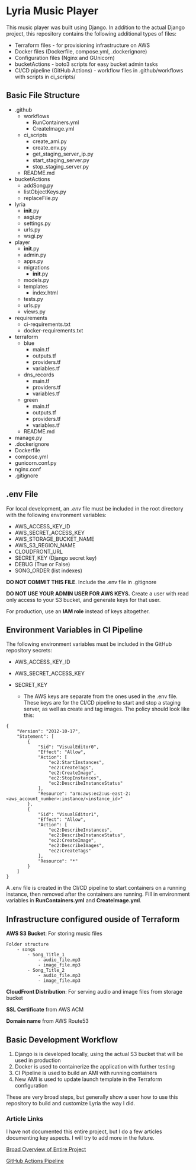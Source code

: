 # Lyria Music Player

This music player was built using Django. In addition to the actual Django project, this repository contains the following additional types of files:

- Terraform files - for provisioning infrastructure on AWS
- Docker files (Dockerfile, compose.yml, .dockerignore)
- Configuration files (Nginx and GUnicorn)
- bucketActions - boto3 scripts for easy bucket admin tasks
- CI/CD pipeline (GitHub Actions) - workflow files in .github/workflows with scripts in ci_scripts/

## Basic File Structure

- .github
    - workflows
        - RunContainers.yml
        - CreateImage.yml
    - ci_scripts
        - create_ami.py
        - create_env.py
        - get_staging_server_ip.py
        - start_staging_server.py
        - stop_staging_server.py 
    - README.md 
- bucketActions
    - addSong.py
    - listObjectKeys.py
    - replaceFile.py
- lyria
    - __init__.py
    - asgi.py
    - settings.py
    - urls.py
    - wsgi.py
- player
    - __init__.py
    - admin.py
    - apps.py
    - migrations
        - __init__.py
    - models.py
    - templates
        - index.html
    - tests.py
    - urls.py
    - views.py
- requirements
    - ci-requirements.txt
    - docker-requirements.txt
- terraform
    - blue
        - main.tf
        - outputs.tf
        - providers.tf
        - variables.tf
    - dns_records
        - main.tf
        - providers.tf
        - variables.tf
    - green
        - main.tf
        - outputs.tf
        - providers.tf
        - variables.tf
    - README.md
- manage.py
- .dockerignore
- Dockerfile
- compose.yml
- gunicorn.conf.py
- nginx.conf
- .gitignore

## .env File
For local development, an _.env_ file must be included in the root directory with the following environment variables:

- AWS_ACCESS_KEY_ID
- AWS_SECRET_ACCESS_KEY
- AWS_STORAGE_BUCKET_NAME
- AWS_S3_REGION_NAME
- CLOUDFRONT_URL
- SECRET_KEY (Django secret key)
- DEBUG (True or False)
- SONG_ORDER (list indexes)

**DO NOT COMMIT THIS FILE**. Include the .env file in .gitignore

**DO NOT USE YOUR ADMIN USER FOR AWS KEYS.** Create a user with read only access to your S3 bucket, and generate keys for that user.  

For production, use an **IAM role** instead of keys altogether.

## Environment Variables in CI Pipeline
The following environment variables must be included in the GitHub repository secrets:
- AWS_ACCESS_KEY_ID
- AWS_SECRET_ACCESS_KEY
- SECRET_KEY

    - The AWS keys are separate from the ones used in the .env file. These keys are for the CI/CD pipeline to start and stop a staging server, as well as create and tag images. The policy should look like this:
```
{
    "Version": "2012-10-17",
    "Statement": [
        {
            "Sid": "VisualEditor0",
            "Effect": "Allow",
            "Action": [
                "ec2:StartInstances",
                "ec2:CreateTags",
                "ec2:CreateImage",
                "ec2:StopInstances",
                "ec2:DescribeInstanceStatus"
            ],
            "Resource": "arn:aws:ec2:us-east-2:<aws_account_number>:instance/<instance_id>"
        },
        {
            "Sid": "VisualEditor1",
            "Effect": "Allow",
            "Action": [
                "ec2:DescribeInstances",
                "ec2:DescribeInstanceStatus",
                "ec2:CreateImage",
                "ec2:DescribeImages",
                "ec2:CreateTags"
            ],
            "Resource": "*"
        }
    ]
}
```
A .env file is created in the CI/CD pipeline to start containers on a running instance, then removed after the containers are running. Fill in environment variables in **RunContainers.yml** and **CreateImage.yml**.

## Infrastructure configured ouside of Terraform
**AWS S3 Bucket**: For storing music files

    Folder structure
        - songs
            - Song_Title_1
                - audio_file.mp3
                - image_file.mp3
            - Song_Title_2
                - audio_file.mp3
                - image_file.mp3

**CloudFront Distribution**: For serving audio and image files from storage bucket

**SSL Certificate** from AWS ACM

**Domain name** from AWS Route53

## Basic Development Workflow ##

1. Django is is developed locally, using the actual S3 bucket that will be used in production
2. Docker is used to containerize the application with further testing
3. CI Pipeline is used to build an AMI with running containers
4. New AMI is used to update launch template in the Terraform configuration

These are very broad steps, but generally show a user how to use this repository to build and customize Lyria the way I did.

### Article Links
I have not documented this entire project, but I do a few articles documenting key aspects. I will try to add more in the future.

[Broad Overview of Entire Project](https://medium.com/towards-aws/a-convergence-of-devops-tools-leveraging-django-docker-terraform-and-aws-to-build-a-custom-902733aaed8f)

[GitHub Actions Pipeline](https://medium.com/devops-dev/automate-your-workflow-a-guide-to-ci-cd-with-github-actions-3f395d60ba69)